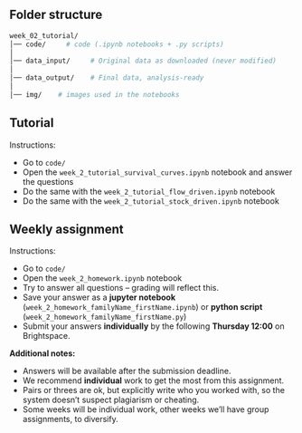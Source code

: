 
## Folder structure


```bash
week_02_tutorial/
│── code/     # code (.ipynb notebooks + .py scripts)
│
│── data_input/     # Original data as downloaded (never modified)
│
│── data_output/    # Final data, analysis-ready
│
│── img/    # images used in the notebooks
```


## Tutorial

Instructions:
- Go to `code/`
- Open the `week_2_tutorial_survival_curves.ipynb` notebook and answer the questions
- Do the same with the `week_2_tutorial_flow_driven.ipynb` notebook
- Do the same with the `week_2_tutorial_stock_driven.ipynb` notebook


## Weekly assignment

Instructions:
- Go to `code/`
- Open the `week_2_homework.ipynb` notebook
- Try to answer all questions – grading will reflect this.
- Save your answer as a **jupyter notebook** (`week_2_homework_familyName_firstName.ipynb`) or **python script** (`week_2_homework_familyName_firstName.py`)
- Submit your answers **individually** by the following **Thursday 12:00** on Brightspace.

**Additional notes:**
- Answers will be available after the submission deadline.
- We recommend **individual** work to get the most from this assignment.
- Pairs or threes are ok, but explicitly write who you worked with, so the system doesn’t suspect plagiarism or cheating.
- Some weeks will be individual work, other weeks we’ll have group assignments, to diversify.
